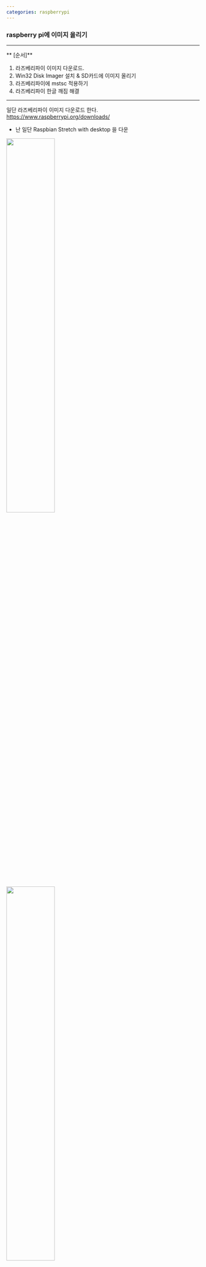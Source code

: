 ```yaml
---
categories: raspberrypi
---
```


### raspberry pi에 이미지 올리기

---

** [순서]**
 
  1. 라즈베리파이 이미지 다운로드.
  2. Win32 Disk Imager 설치 & SD카드에 이미지 올리기
  3. 라즈베리파이에 mstsc 적용하기
  4. 라즈베리파이 한글 깨짐 해결


--------------------------------------------------------------------------------------------------------
일단 라즈베리파이 이미지 다운로드 한다. 
https://www.raspberrypi.org/downloads/
* 난 일단 Raspbian Stretch with desktop 을 다운

<img src="https://user-images.githubusercontent.com/45839640/51323485-b03c9180-1aab-11e9-8abb-676c1e3a8231.PNG" width="50%">
<img src="https://user-images.githubusercontent.com/45839640/51323489-b3378200-1aab-11e9-83ac-5f3c143b39b6.PNG" width="50%">
 
보다시피 zip으로 받을 수도 있고, Torrent로도 가능하다.    
(* 난 zip으로 받음)    

압축을 풀면 아래와 같이 거대한 이미지 파일이 생긴다.
![r3](https://user-images.githubusercontent.com/45839640/51323481-afa3fb00-1aab-11e9-91d6-7526627548fa.png)

  
--------------------------------------------------------------------------------------------------------

이제 microSD에 올려야 하는데..   
일단 microSD에 이미지를 Write해주는 프로그램 설치    
https://sourceforge.net/projects/win32diskimager/    
 

![sd1](https://user-images.githubusercontent.com/45839640/51323482-afa3fb00-1aab-11e9-8984-dd91bc68f87c.png)

위 프로그램을 설치하고 이미지를 write 해준 뒤,
그대로 라즈베리파이에 꼽아주면 된다.



![imagewrite](https://user-images.githubusercontent.com/45839640/51323484-b03c9180-1aab-11e9-834b-47ceb91bab95.png)
---

### 라즈베리파이에 mstsc 기능 설치

콘솔창에서 다음 값 입력.
```
pi@raspberrypi ~ $ sudo apt-get update 
pi@raspberrypi ~ $ sudo apt-get install -y xrdp 
pi@raspberrypi ~ $ sudo service xrdp restart 

```
이 후 원도우에서 mstsc로 접속하면 원격접속이 가능하다.

---

### 라즈베리파이 한글 보이게 설치.

처음에 south korea를 설정하고 라즈베리파이를 실행하면 아래와 같이 글자가 모두 깨져서 나온다.

![hangulng](https://user-images.githubusercontent.com/45839640/51323179-c85fe100-1aaa-11e9-9e72-831e40741e57.PNG)


으쌰으쌰,, 마찬가지로 콘솔창 열고

```
pi@raspberrypi ~ $ sudo apt-get installl ibus-hangul
pi@raspberrypi ~ $ sudo apt-get -y install fonts-unfonts-core
```

그리고 깔끔하게 재시작!

```
pi@raspberrypi ~ $ sudo shutdown -r now
```
완료!!
![hangulok](https://user-images.githubusercontent.com/45839640/51323200-d6adfd00-1aaa-11e9-8192-3787dd548cf1.PNG)

